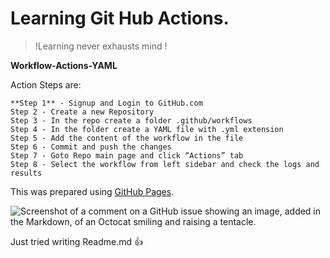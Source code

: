 # Learning Git Hub Actions. 
> !Learning never exhausts mind !
> 
**Workflow-Actions-YAML**

Action Steps are:

```
**Step 1** - Signup and Login to GitHub.com 
Step 2 - Create a new Repository 
Step 3 - In the repo create a folder .github/workflows 
Step 4 - In the folder create a YAML file with .yml extension 
Step 5 - Add the content of the workflow in the file 
Step 6 - Commit and push the changes 
Step 7 - Goto Repo main page and click “Actions” tab 
Step 8 - Select the workflow from left sidebar and check the logs and results
```

This was prepared using [GitHub Pages](https://pages.github.com/).

![Screenshot of a comment on a GitHub issue showing an image, added in the Markdown, of an Octocat smiling and raising a tentacle.](https://unsplash.com/photos/vD6UFu8QYUI)


Just tried writing Readme.md :+1: 
